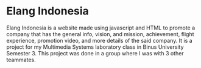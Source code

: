# Elang Indonesia

Elang Indonesia is a website made using javascript and HTML to promote a company that has the general info, vision, and mission, achievement, flight experience, promotion video, and more details of the said company. It is a project for my Multimedia Systems laboratory class in Binus University Semester 3. This project was done in a group where I was with 3 other teammates.
